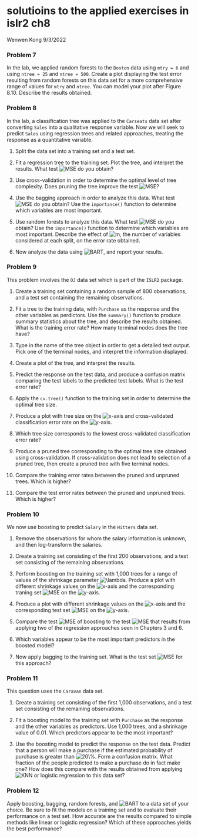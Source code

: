 solutioins to the applied exercises in islr2 ch8
================
Wenwen Kong
9/3/2022

### Problem 7

In the lab, we applied random forests to the `Boston` data using
`mtry = 6` and using `ntree = 25` and `ntree = 500`. Create a plot
displaying the test error resulting from random forests on this data set
for a more comprehensive range of values for `mtry` and `ntree`. You can
model your plot after Figure 8.10. Describe the results obtained.

### Problem 8

In the lab, a classification tree was applied to the `Carseats` data set
after converting `Sales` into a qualitative response variable. Now we
will seek to predict `Sales` using regression trees and related
approaches, treating the response as a quantitative variable.

1)  Split the data set into a training set and a test set.

2)  Fit a regression tree to the training set. Plot the tree, and
    interpret the results. What test
    ![MSE](https://latex.codecogs.com/png.image?%5Cdpi%7B110%7D&space;%5Cbg_white&space;MSE "MSE")
    do you obtain?

3)  Use cross-validation in order to determine the optimal level of tree
    complexity. Does pruning the tree improve the test
    ![MSE](https://latex.codecogs.com/png.image?%5Cdpi%7B110%7D&space;%5Cbg_white&space;MSE "MSE")?

4)  Use the bagging approach in order to analyze this data. What test
    ![MSE](https://latex.codecogs.com/png.image?%5Cdpi%7B110%7D&space;%5Cbg_white&space;MSE "MSE")
    do you obtain? Use the `importance()` function to determine which
    variables are most important.

5)  Use random forests to analyze this data. What test
    ![MSE](https://latex.codecogs.com/png.image?%5Cdpi%7B110%7D&space;%5Cbg_white&space;MSE "MSE")
    do you obtain? Use the `importance()` function to determine which
    variables are most important. Describe the effect of
    ![m](https://latex.codecogs.com/png.image?%5Cdpi%7B110%7D&space;%5Cbg_white&space;m "m"),
    the number of variables considered at each split, on the error rate
    obtained.

6)  Now analyze the data using
    ![BART](https://latex.codecogs.com/png.image?%5Cdpi%7B110%7D&space;%5Cbg_white&space;BART "BART"),
    and report your results.

### Problem 9

This problem involves the `OJ` data set which is part of the `ISLR2`
package.

1)  Create a training set containing a random sample of 800
    observations, and a test set containing the remaining observations.

2)  Fit a tree to the training data, with `Purchase` as the response and
    the other variables as perdictors. Use the `summary()` function to
    produce summary statistics about the tree, and describe the results
    obtained. What is the training error rate? How many terminal nodes
    does the tree have?

3)  Type in the name of the tree object in order to get a detailed text
    output. Pick one of the terminal nodes, and interpret the
    information displayed.

4)  Create a plot of the tree, and interpret the results.

5)  Predict the response on the test data, and produce a confusion
    matrix comparing the test labels to the predicted test labels. What
    is the test error rate?

6)  Apply the `cv.tree()` function to the training set in order to
    determine the optimal tree size.

7)  Produce a plot with tree size on the
    ![x](https://latex.codecogs.com/png.image?%5Cdpi%7B110%7D&space;%5Cbg_white&space;x "x")-axis
    and cross-validated classification error rate on the
    ![y](https://latex.codecogs.com/png.image?%5Cdpi%7B110%7D&space;%5Cbg_white&space;y "y")-axis.

8)  Which tree size corresponds to the lowest cross-validated
    classification error rate?

9)  Produce a pruned tree corresponding to the optimal tree size
    obtained using cross-validation. If cross-validation does not lead
    to selection of a pruned tree, then create a pruned tree with five
    terminal nodes.

10) Compare the training error rates between the pruned and unpruned
    trees. Which is higher?

11) Compare the test error rates between the pruned and unpruned trees.
    Which is higher?

### Problem 10

We now use boosting to predict `Salary` in the `Hitters` data set.

1)  Remove the observations for whom the salary information is unknown,
    and then log-transform the salaries.

2)  Create a training set consisting of the first 200 observations, and
    a test set consisting of the remaining observations.

3)  Perform boosting on the training set with 1,000 trees for a range of
    values of the shrinkage parameter
    ![\lambda](https://latex.codecogs.com/png.image?%5Cdpi%7B110%7D&space;%5Cbg_white&space;%5Clambda "\lambda").
    Produce a plot with different shrinkage values on the
    ![x](https://latex.codecogs.com/png.image?%5Cdpi%7B110%7D&space;%5Cbg_white&space;x "x")-axis
    and the corresponding traning set
    ![MSE](https://latex.codecogs.com/png.image?%5Cdpi%7B110%7D&space;%5Cbg_white&space;MSE "MSE")
    on the
    ![y](https://latex.codecogs.com/png.image?%5Cdpi%7B110%7D&space;%5Cbg_white&space;y "y")-axis.

4)  Produce a plot with different shrinkage values on the
    ![x](https://latex.codecogs.com/png.image?%5Cdpi%7B110%7D&space;%5Cbg_white&space;x "x")-axis
    and the corresponding test set
    ![MSE](https://latex.codecogs.com/png.image?%5Cdpi%7B110%7D&space;%5Cbg_white&space;MSE "MSE")
    on the
    ![y](https://latex.codecogs.com/png.image?%5Cdpi%7B110%7D&space;%5Cbg_white&space;y "y")-axis.

5)  Compare the test
    ![MSE](https://latex.codecogs.com/png.image?%5Cdpi%7B110%7D&space;%5Cbg_white&space;MSE "MSE")
    of boosting to the test
    ![MSE](https://latex.codecogs.com/png.image?%5Cdpi%7B110%7D&space;%5Cbg_white&space;MSE "MSE")
    that results from applying two of the regression approaches seen in
    Chapters 3 and 6.

6)  Which variables appear to be the most important predictors in the
    boosted model?

7)  Now apply bagging to the training set. What is the test set
    ![MSE](https://latex.codecogs.com/png.image?%5Cdpi%7B110%7D&space;%5Cbg_white&space;MSE "MSE")
    for this approach?

### Problem 11

This question uses the `Caravan` data set.

1)  Create a training set consisting of the first 1,000 observations,
    and a test set consisting of the remaining observations.

2)  Fit a boosting model to the training set with `Purchase` as the
    response and the other variables as predictors. Use 1,000 trees, and
    a shrinkage value of 0.01. Which predictors appear to be the most
    important?

3)  Use the boosting model to predict the response on the test data.
    Predict that a person will make a purchase if the estimated
    probability of purchase is greater than
    ![20\\%](https://latex.codecogs.com/png.image?%5Cdpi%7B110%7D&space;%5Cbg_white&space;20%5C%25 "20\%").
    Form a confusion matrix. What fraction of the people predicted to
    make a purchase do in fact make one? How does this compare with the
    results obtained from applying
    ![KNN](https://latex.codecogs.com/png.image?%5Cdpi%7B110%7D&space;%5Cbg_white&space;KNN "KNN")
    or logistic regression to this data set?

### Problem 12

Apply boosting, bagging, random forests, and
![BART](https://latex.codecogs.com/png.image?%5Cdpi%7B110%7D&space;%5Cbg_white&space;BART "BART")
to a data set of your choice. Be sure to fit the models on a training
set and to evaluate their performance on a test set. How accurate are
the results compared to simple methods like linear or logistic
regression? Which of these approaches yields the best performance?

